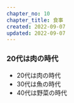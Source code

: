 ```yaml
---
chapter_no: 10
chapter_title: 食事
created: 2022-09-07
updated: 2022-09-07
---
```

### 20代は肉の時代
- 20代は肉の時代
- 30代は魚の時代
- 40代は野菜の時代
